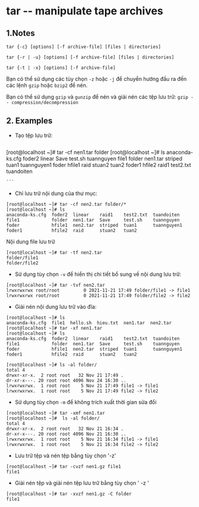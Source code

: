 # tar -- manipulate tape archives

## 1.Notes
```
tar {-c} [options] [-f archive-file] [files | directories]

tar {-r | -u} [options] [-f archive-file] [files | directories]

tar {-t | -x} [options] [-f archive-file]
```
Bạn có thể sử dụng các tùy chọn `-z` hoặc `-j` để chuyển hướng đầu ra đến các lệnh `gzip` hoặc `bzip2` để nén.

Bạn có thể sử dụng `gzip` và `gunzip` để nén và giải nén các tệp lưu trữ: `gzip -- compression/decompression`
## 2. Examples
- Tạo tệp lưu trữ:
  ```
[root@localhost ~]# tar -cf nen1.tar folder
[root@localhost ~]# ls
anaconda-ks.cfg  foder2  linear    Save       test.sh     tuannguyen
file1            folder  nen1.tar  striped    tuan1       tuannguyen1
foder            hfile1  raid      stuan2     tuan2
foder1           hfile2  raid1     test2.txt  tuandoiten

    ```
  * Chỉ lưu trữ nội dung của thư mục:
```
[root@localhost ~]# tar -cf nen2.tar folder/*
[root@localhost ~]# ls
anaconda-ks.cfg  foder2  linear    raid1    test2.txt  tuandoiten
file1            folder  nen1.tar  Save     test.sh    tuannguyen
foder            hfile1  nen2.tar  striped  tuan1      tuannguyen1
foder1           hfile2  raid      stuan2   tuan2

```
Nội dung file lưu trữ
```
[root@localhost ~]# tar -tf nen2.tar
folder/file1
folder/file2
```
* Sử dụng tùy chọn `-v` để hiển thị chi tiết bổ sung về nội dung lưu trữ:
```
[root@localhost ~]# tar -tvf nen2.tar
lrwxrwxrwx root/root         0 2021-11-21 17:49 folder/file1 -> file1
lrwxrwxrwx root/root         0 2021-11-21 17:49 folder/file2 -> file2
```

* Giải nén nội dung lưu trữ vào đĩa:
```
[root@localhost ~]# ls
anaconda-ks.cfg  file1  hello.sh  hieu.txt  nen1.tar  nen2.tar
[root@localhost ~]# tar -xf nen1.tar
[root@localhost ~]# ls
anaconda-ks.cfg  foder2  linear    raid1    test2.txt  tuandoiten
file1            folder  nen1.tar  Save     test.sh    tuannguyen
foder            hfile1  nen2.tar  striped  tuan1      tuannguyen1
foder1           hfile2  raid      stuan2   tuan2
```
```
[root@localhost ~]# ls -al folder/
total 4
drwxr-xr-x.  2 root root   32 Nov 21 17:49 .
dr-xr-x---. 20 root root 4096 Nov 24 16:30 ..
lrwxrwxrwx.  1 root root    5 Nov 21 17:49 file1 -> file1
lrwxrwxrwx.  1 root root    5 Nov 21 17:49 file2 -> file2
```
  * Sử dụng tùy chọn `-m` để không trích xuất thời gian sửa đổi
```
[root@localhost ~]# tar -xmf nen1.tar
[root@localhost ~]#  ls -al folder/
total 4
drwxr-xr-x.  2 root root   32 Nov 21 16:34 .
dr-xr-x---. 20 root root 4096 Nov 21 16:30 ..
lrwxrwxrwx.  1 root root    5 Nov 21 16:34 file1 -> file1
lrwxrwxrwx.  1 root root    5 Nov 21 16:34 file2 -> file2

```

* Lưu trữ tệp và nén tệp bằng tùy chọn '-z'
```
[root@localhost ~]# tar -cvzf nen1.gz file1
file1
```
* Giải nén tệp và giải nén tệp lưu trữ bằng tùy chọn ' -z '
```
[root@localhost ~]# tar -xvzf nen1.gz -C folder
file1
```
